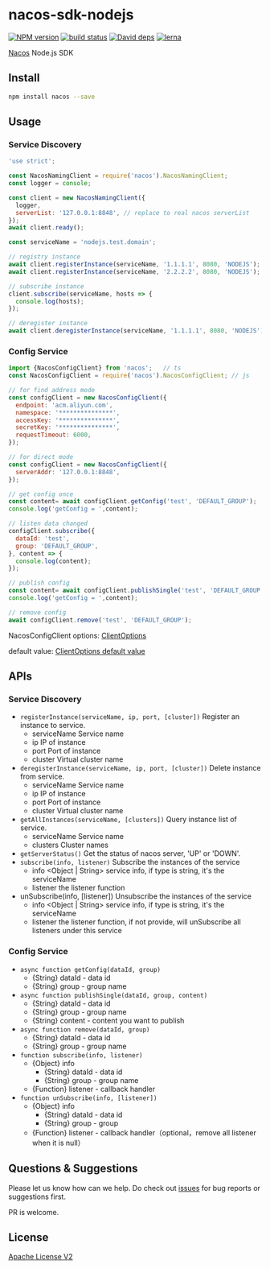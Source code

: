 # nacos-sdk-nodejs

[![NPM version][npm-image]][npm-url]
[![build status][travis-image]][travis-url]
[![David deps][david-image]][david-url]
[![lerna](https://img.shields.io/badge/maintained%20with-lerna-cc00ff.svg)](https://lernajs.io/)

[npm-image]: https://img.shields.io/npm/v/nacos.svg?style=flat-square
[npm-url]: https://npmjs.org/package/nacos
[travis-image]: https://img.shields.io/travis/nacos-group/nacos-sdk-nodejs.svg?style=flat-square
[travis-url]: https://travis-ci.org/nacos-group/nacos-sdk-nodejs
[david-image]: https://img.shields.io/david/nacos-group/nacos-sdk-nodejs.svg?style=flat-square
[david-url]: https://david-dm.org/nacos-group/nacos-sdk-nodejs


[Nacos](https://nacos.io/en-us/) Node.js SDK

## Install

```bash
npm install nacos --save
```

## Usage

### Service Discovery

```js
'use strict';

const NacosNamingClient = require('nacos').NacosNamingClient;
const logger = console;

const client = new NacosNamingClient({
  logger,
  serverList: '127.0.0.1:8848', // replace to real nacos serverList
});
await client.ready();

const serviceName = 'nodejs.test.domain';

// registry instance
await client.registerInstance(serviceName, '1.1.1.1', 8080, 'NODEJS');
await client.registerInstance(serviceName, '2.2.2.2', 8080, 'NODEJS');

// subscribe instance
client.subscribe(serviceName, hosts => {
  console.log(hosts);
});

// deregister instance
await client.deregisterInstance(serviceName, '1.1.1.1', 8080, 'NODEJS');
```

### Config Service

```js
import {NacosConfigClient} from 'nacos';   // ts
const NacosConfigClient = require('nacos').NacosConfigClient; // js

// for find address mode
const configClient = new NacosConfigClient({
  endpoint: 'acm.aliyun.com',
  namespace: '***************',
  accessKey: '***************',
  secretKey: '***************',
  requestTimeout: 6000,
});

// for direct mode
const configClient = new NacosConfigClient({
  serverAddr: '127.0.0.1:8848',
});

// get config once
const content= await configClient.getConfig('test', 'DEFAULT_GROUP');
console.log('getConfig = ',content);

// listen data changed
configClient.subscribe({
  dataId: 'test',
  group: 'DEFAULT_GROUP',
}, content => {
  console.log(content);
});

// publish config
const content= await configClient.publishSingle('test', 'DEFAULT_GROUP', '测试');
console.log('getConfig = ',content);

// remove config
await configClient.remove('test', 'DEFAULT_GROUP');
```

NacosConfigClient options: [ClientOptions](https://github.com/nacos-group/nacos-sdk-nodejs/blob/master/packages/nacos-config/src/interface.ts#L247)

default value: [ClientOptions default value](https://github.com/nacos-group/nacos-sdk-nodejs/blob/master/packages/nacos-config/src/const.ts#L34)

## APIs

### Service Discovery

- `registerInstance(serviceName, ip, port, [cluster])`  Register an instance to service.
  - serviceName <String> Service name
  - ip <String> IP of instance
  - port <Number> Port of instance
  - cluster <String> Virtual cluster name
- `deregisterInstance(serviceName, ip, port, [cluster])`  Delete instance from service.
  - serviceName <String> Service name
  - ip <String> IP of instance
  - port <Number> Port of instance
  - cluster <String> Virtual cluster name
- `getAllInstances(serviceName, [clusters])`  Query instance list of service.
  - serviceName <String> Service name
  - clusters <Array> Cluster names
- `getServerStatus()` Get the status of nacos server, 'UP' or 'DOWN'.
- `subscribe(info, listener)` Subscribe the instances of the service
  - info <Object | String> service info, if type is string, it's the serviceName
  - listener <Function> the listener function
- unSubscribe(info, [listener]) Unsubscribe the instances of the service
  - info <Object | String> service info, if type is string, it's the serviceName
  - listener <Function> the listener function, if not provide, will unSubscribe all listeners under this service


### Config Service

- `async function getConfig(dataId, group)`
  - {String} dataId - data id
  - {String} group - group name
- `async function publishSingle(dataId, group, content)`
  - {String} dataId - data id
  - {String} group - group name
  - {String} content - content you want to publish
- `async function remove(dataId, group)`
  - {String} dataId - data id
  - {String} group - group name
- `function subscribe(info, listener)`
  - {Object} info
    - {String} dataId - data id
    - {String} group - group name
  - {Function} listener - callback handler
- `function unSubscribe(info, [listener])`
  - {Object} info
    - {String} dataId - data id
    - {String} group - group
  - {Function} listener - callback handler（optional，remove all listener when it is null）

## Questions & Suggestions

Please let us know how can we help. Do check out [issues](https://github.com/nacos-group/nacos-sdk-nodejs/issues) for bug reports or suggestions first.

PR is welcome.

## License

[Apache License V2](LICENSE)
